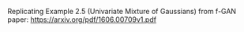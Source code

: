 Replicating Example 2.5 (Univariate Mixture of Gaussians) from f-GAN paper: https://arxiv.org/pdf/1606.00709v1.pdf
